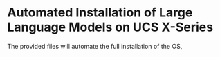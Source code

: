 # Automated Installation of Large Language Models on UCS X-Series

The provided files will automate the full installation of the OS, 